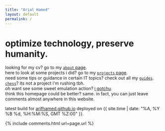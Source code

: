 ```yaml
---
title: "Arial Hamed"
layout: default
permalink: /
---
```


# optimize technology, preserve humanity. 

looking for my cv? go to my <a href="/about"><code>about</code> page</a>.  
<span onmouseover="this.innerHTML=''">here to look at some projects i did? go to my [`projects` page](/projects).</span>  
need some tips or guidance in certain IT topics? check out all my [`guides`](/guides).  
[`chess`](/chess)? its not a project i'm rushing tbh.  
oh want see some sweet emulation action? [i gotchu](/emulator).  
think this homepage could be better? same. in fact, you can just leave comments almost anywhere in this website.  

<!--got time to kill on your android phone? download some apks from my [`apk` resource page](/resources/apk).-->

<!--want to give me stuff for free? check out my [`carousell wishlist`](/carousell-wishlist)-->

latest build for [arifhamed.github.io](https://arifhamed.github.io) deployed on {{ site.time | date: "%A, %Y %B %d, %H:%M:%S, GMT %Z:00" }}. 

<!-- <span id="time" ondblclick='window.open("https://github.com/arialhamed/arialhamed.github.io", "_self")'>i can't get the latest update to this website smh</span> -->

<script>
    getLatestCommitDate();
    function convertTZ(date, tzString) {
        return new Date((typeof date === "string" ? new Date(date) : date).toLocaleString("en-US", {timeZone: tzString}));   
    }
    async function getLatestCommitDate() {
        const response = await fetch("https://api.github.com/repos/arialhamed/arialhamed.github.io/commits");
        const all = await response.json();
        const current = all[0]['commit']['author']['date'];
        const bruh = convertTZ(current.substring(0,4)+"/"+current.substring(5,7)+"/"+current.substring(8,10)+" "+current.substring(11,14)+":"+current.substring(14,17)+":"+current.substring(17,19)+" +0000", "Asia/Singapore");
        const zeroPad = (num, places) => String(num).padStart(places, '0');
        console.log(bruh.getDate());
        console.log(bruh.getMonth());
        console.log(bruh.getFullYear());
        console.log(bruh.getHours());
        console.log(bruh.getMinutes());
        console.log(bruh.getSeconds());
        console.log("wumbology");
        console.log(parseInt('{{ site.time | date: "%H"}}'));
        console.log(parseInt('{{ site.time | date: "%M"}}'));
        console.log(parseInt('{{ site.time | date: "%S"}}'));
        // document.getElementById('time').innerHTML = "this website was last updated in "+bruh.getDate()+" "+["January","February","March","April","May","June","July","August","September","October","November","December"][bruh.getMonth()]+" "+bruh.getFullYear()+", "+zeroPad(parseInt(bruh.getHours()),2)+":"+zeroPad(parseInt(bruh.getMinutes()),2)+":"+zeroPad(parseInt(bruh.getSeconds()),2)+" (GMT+8, Singapore Time).";
        // if (document.getElementById('time').innerHTML.includes("NaN")){
        //     document.getElementById('time').innerHTML = "you could be on mobile right now, yeah i see you. OwO";
        // }
    }
</script> 


{% include comments.html url=page.url %}
